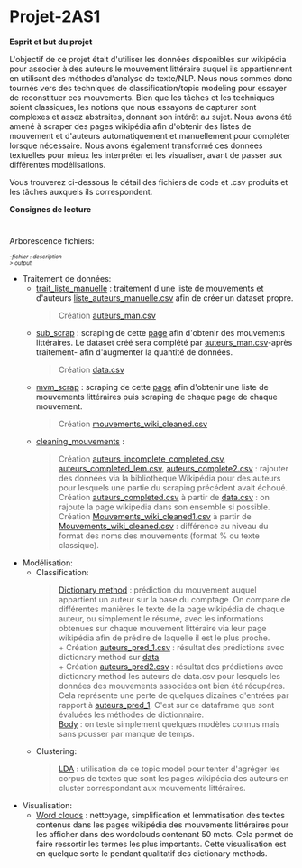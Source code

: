 # Projet-2AS1

**Esprit et but du projet** 

L'objectif de ce projet était d'utiliser les données disponibles sur wikipédia pour associer à des auteurs le mouvement littéraire auquel ils appartiennent en utilisant des méthodes d'analyse de texte/NLP. Nous nous sommes donc tournés vers des techniques de classification/topic modeling pour essayer de reconstituer ces mouvements. Bien que les tâches et les techniques soient classiques, les notions que nous essayons de capturer sont complexes et assez abstraites, donnant son intérêt au sujet.
Nous avons été amené à scraper des pages wikipédia afin d'obtenir des listes de mouvement et d'auteurs automatiquement et manuellement pour compléter lorsque nécessaire. 
Nous avons également transformé ces données textuelles pour mieux les interpréter et les visualiser, avant de passer aux différentes modélisations. 

Vous trouverez ci-dessous le détail des fichiers de code et .csv produits et les tâches auxquels ils correspondent.

**Consignes de lecture**
#
Arborescence fichiers:<br>

<sub><sup>*-fichier : description*</sup></sub><br>
     <sub><sup>*> output*</sup></sub>

- Traitement de données:
    - [trait_liste_manuelle](trait_liste_manuelle.ipynb) : traitement d'une liste de mouvements et d'auteurs [liste_auteurs_manuelle.csv](liste_auteurs_manuelle.csv) afin de créer un dataset propre.
        > Création [auteurs_man.csv](auteurs_man.csv)
    - [sub_scrap](sub_scrap.ipynb) : scraping de cette [page](https://fr.wikipedia.org/wiki/Cat%C3%A9gorie:%C3%89crivain_par_mouvement_ou_courant_litt%C3%A9raire) afin d'obtenir des mouvements littéraires. Le dataset créé sera complété par [auteurs_man.csv](auteurs_man.csv)-après traitement- afin d'augmenter la quantité de données.
        > Création [data.csv](data.csv)
    - [mvm_scrap](mvm_scrap.ipynb) : scraping de cette [page](https://fr.wikipedia.org/wiki/Liste_des_mouvements_litt%C3%A9raires) afin d'obtenir une liste de mouvements littéraires puis scraping de chaque page de chaque mouvement.
        > Création [mouvements_wiki_cleaned.csv](Mouvements_wiki_cleaned.csv) 
    - [cleaning_mouvements](cleaning_mouvements.ipynb) :
        > Création [auteurs_incomplete_completed.csv](auteurs_incomplete_completed.csv), [auteurs_completed_lem.csv](auteurs_completed_lem.csv), [auteurs_complete2.csv](auteurs_complete2.csv) : rajouter des données via la bibliothèque Wikipédia pour des auteurs pour lesquels une partie du scraping précédent avait échoué.
        > Création [auteurs_completed.csv](auteurs_completed.ipynb) à partir de [data.csv](data.ipynb) : on rajoute la page wikipedia dans son ensemble si possible.<br>
        > Création [Mouvements_wiki_cleaned1.csv](Mouvements_wiki_cleaned1.csv) à partir de [Mouvements_wiki_cleaned.csv](Mouvements_wiki_cleaned.csv) : différence au niveau du format des noms des mouvements (format % ou texte classique).<br>
- Modélisation:
    - Classification:
        > [Dictionary method](pred_dictionary_method.ipynb) : prédiction du mouvement auquel appartient un auteur sur la base du comptage. On compare de différentes manières le texte de la page wikipédia de chaque auteur, ou simplement le résumé, avec les informations obtenues sur chaque mouvement littéraire via leur page wikipédia afin de prédire de laquelle il est le plus proche.<br>
                + Création [auteurs_pred_1.csv](auteurs_pred_1.csv) : résultat des prédictions avec dictionary method sur [data](data.csv) <br>
                + Création [auteurs_pred2.csv](auteurs_pred2.csv) : résultat des prédictions avec dictionary method les auteurs de data.csv pour lesquels les données des mouvements associées ont bien été récupéres. Cela représente une perte de quelques dizaines d'entrées par rapport à [auteurs_pred_1](auteurs_pred_1). C'est sur ce dataframe que sont évaluées les méthodes de dictionnaire. <br>
        > [Body](body.ipynb) : on teste simplement quelques modèles connus mais sans pousser par manque de temps.
    - Clustering: 
        > [LDA](LDA.ipynb) : utilisation de ce topic model pour tenter d'agréger les corpus de textes que sont les pages wikipédia des auteurs en cluster correspondant aux mouvements littéraires.
- Visualisation:
    - [Word clouds](projet_python_visualisation.ipynb) : nettoyage, simplification et lemmatisation des textes contenus dans les pages wikipédia des mouvements littéraires pour les afficher dans des wordclouds contenant 50 mots. Cela permet de faire ressortir les termes les plus importants. Cette visualisation est en quelque sorte le pendant qualitatif des dictionary methods.
